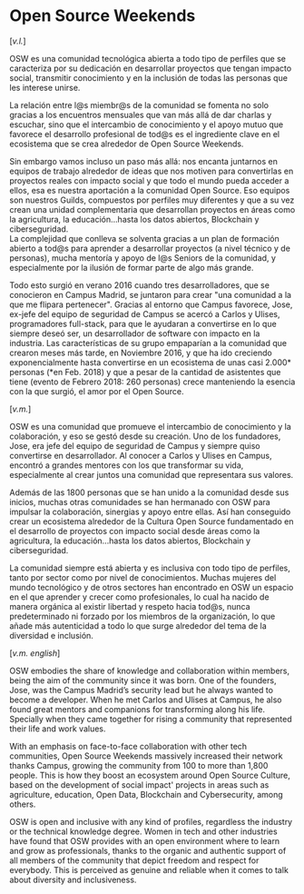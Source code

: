 # Open Source Weekends 
[*v.l.*]

OSW es una comunidad tecnológica abierta a todo tipo de perfiles que se caracteriza por su dedicación en desarrollar proyectos que tengan impacto social, transmitir conocimiento y en la inclusión de todas las personas que les interese unirse.

La relación entre l@s miembr@s de la comunidad se fomenta no solo gracias a los encuentros mensuales que van más allá de dar charlas y escuchar, sino que el intercambio de conocimiento y el apoyo mutuo que favorece el desarrollo profesional de tod@s es el ingrediente clave en el ecosistema que se crea alrededor de Open Source Weekends. 

Sin embargo vamos incluso un paso más allá: nos encanta juntarnos en equipos de trabajo alrededor de ideas que nos motiven para convertirlas en proyectos reales con impacto social y que todo el mundo pueda acceder a ellos, esa es nuestra aportación a la comunidad Open Source. Eso equipos son nuestros Guilds, compuestos por perfiles muy diferentes y que a su vez crean una unidad complementaria que desarrollan proyectos en áreas como la agricultura, la educación...hasta los datos abiertos, Blockchain y ciberseguridad.   
La complejidad que conlleva se solventa gracias a un plan de formación abierto a tod@s para aprender a desarrollar proyectos (a nivel técnico y de personas), mucha mentoría y apoyo de l@s Seniors de la comunidad, y especialmente por la ilusión de formar parte de algo más grande.   

Todo esto surgió en verano 2016 cuando tres desarrolladores, que se conocieron en Campus Madrid, se juntaron para crear "una comunidad a la que me flipara pertenecer". Gracias al entorno que Campus favorece, Jose, ex-jefe del equipo de seguridad de Campus se acercó a Carlos y Ulises, programadores full-stack, para que le ayudaran a convertirse en lo que siempre deseó ser, un desarrollador de software con impacto en la industria. 
Las características de su grupo empaparían a la comunidad que crearon meses más tarde, en Noviembre 2016, y que ha ido creciendo exponencialmente hasta convertirse en un ecosistema de unas casi 2.000* personas (*en Feb. 2018) y que a pesar de la cantidad de asistentes que tiene (evento de Febrero 2018: 260 personas) crece manteniendo la esencia con la que surgió, el amor por el Open Source.  


[*v.m.*]

OSW es una comunidad que promueve el intercambio de conocimiento y la colaboración, y eso se gestó desde su creación. Uno de los fundadores, Jose, era jefe del equipo de seguridad de Campus y siempre quiso convertirse en desarrollador. Al conocer a Carlos y Ulises en Campus, encontró a grandes mentores con los que transformar su vida, especialmente al crear juntos una comunidad que representara sus valores. 

Además de las 1800 personas que se han unido a la comunidad desde sus inicios, muchas otras comunidades se han hermanado con OSW para impulsar la colaboración, sinergias y apoyo entre ellas. Así han conseguido crear un ecosistema alrededor de la Cultura Open Source fundamentado en el desarrollo de proyectos con impacto social desde áreas como la agricultura, la educación...hasta los datos abiertos, Blockchain y ciberseguridad.

La comunidad siempre está abierta y es inclusiva con todo tipo de perfiles, tanto por sector como por nivel de conocimientos. Muchas mujeres del mundo tecnológico y de otros sectores han encontrado en OSW un espacio en el que aprender y crecer como profesionales, lo cual ha nacido de manera orgánica al existir libertad y respeto hacia tod@s, nunca predeterminado ni forzado por los miembros de la organización, lo que añade más autenticidad a todo lo que surge alrededor del tema de la diversidad e inclusión.  


[*v.m. english*]

OSW embodies the share of knowledge and collaboration within members, being the aim of the community since it was born. One of the founders, Jose, was the Campus Madrid’s security lead but he always wanted to become a developer. When he met Carlos and Ulises at Campus, he also found great mentors and companions for transforming along his life. Specially when they came together for rising a community that represented their life and work values. 

With an emphasis on face-to-face collaboration with other tech communities, Open Source Weekends massively increased their network thanks Campus, growing the community from 100 to more than 1,800 people. This is how they boost an ecosystem around Open Source Culture,
based on the development of social impact' projects in areas such as agriculture, education, Open Data, Blockchain and Cybersecurity, among others. 

OSW is open and inclusive with any kind of profiles, regardless the industry or the technical knowledge degree. Women in tech and other industries have found that OSW provides with an open environment where to learn and grow as professionals, thanks to the organic and authentic support of all members of the community that depict freedom and respect for everybody. This is perceived as genuine and reliable when it comes to talk about diversity and inclusiveness. 
